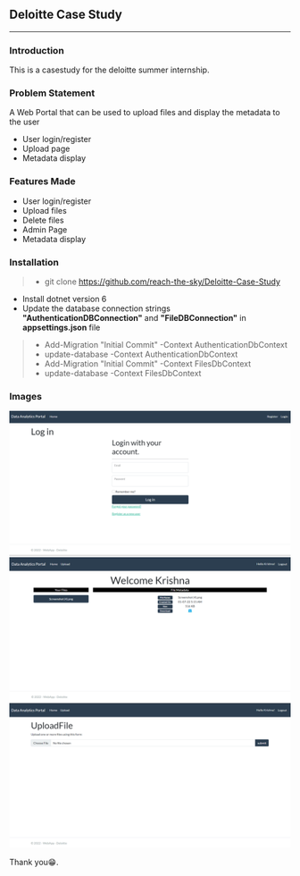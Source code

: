 ## Deloitte Case Study
---

### Introduction
This is a casestudy for the deloitte summer internship.

### Problem Statement
A Web Portal that can be used to upload files and display the metadata to the user
* User login/register
* Upload page
* Metadata display

### Features Made
* User login/register
* Upload files
* Delete files
* Admin Page
* Metadata display

### Installation
> * git clone https://github.com/reach-the-sky/Deloitte-Case-Study
* Install dotnet version 6
* Update the database connection strings **"AuthenticationDBConnection"** and **"FileDBConnection"** in **appsettings.json** file
> * Add-Migration "Initial Commit" -Context AuthenticationDbContext
> * update-database -Context AuthenticationDbContext
> * Add-Migration "Initial Commit" -Context FilesDbContext
> * update-database -Context FilesDbContext


### Images
<img src="images/login_page.png" />
<img src="images/list_of_files.png" />
<img src="images/upload_page.png" />


Thank you😁.